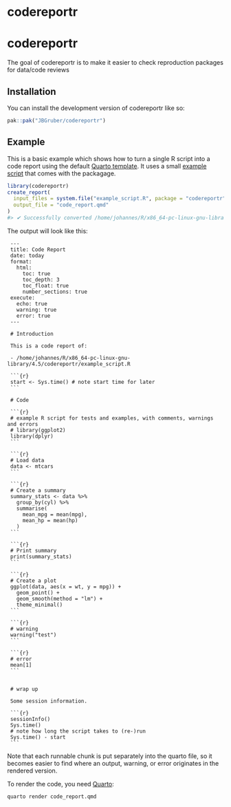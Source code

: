 # codereportr


<!-- README.md is generated from README.qmd. Please edit that file -->

# codereportr

<!-- badges: start -->

<!-- badges: end -->

The goal of codereportr is to make it easier to check reproduction
packages for data/code reviews

## Installation

You can install the development version of codereportr like so:

``` r
pak::pak("JBGruber/codereportr")
```

## Example

This is a basic example which shows how to turn a single R script into a
code report using the default [Quarto
template](https://github.com/JBGruber/codereportr/blob/main/inst/template.qmd).
It uses a small [example
script](https://github.com/JBGruber/codereportr/blob/main/inst/example_script.R)
that comes with the packagage.

``` r
library(codereportr)
create_report(
  input_files = system.file("example_script.R", package = "codereportr"),
  output_file = "code_report.qmd"
)
#> ✔ Successfully converted /home/johannes/R/x86_64-pc-linux-gnu-library/4.5/codereportr/example_script.R to code_report.qmd
```

The output will look like this:

     ---
     title: Code Report
     date: today
     format:
       html:
         toc: true
         toc_depth: 3
         toc_float: true
         number_sections: true
     execute: 
       echo: true
       warning: true
       error: true
     ---
     
     # Introduction
     
     This is a code report of:
     
     - /home/johannes/R/x86_64-pc-linux-gnu-library/4.5/codereportr/example_script.R
     
     ```{r}
     start <- Sys.time() # note start time for later
     ```
     
     # Code
     
     ```{r}
     # example R script for tests and examples, with comments, warnings and errors
     # library(ggplot2)
     library(dplyr)
     ```
     
     ```{r}
     # Load data
     data <- mtcars
     ```
     
     ```{r}
     # Create a summary
     summary_stats <- data %>%
       group_by(cyl) %>%
       summarise(
         mean_mpg = mean(mpg),
         mean_hp = mean(hp)
       )
     ```
     
     ```{r}
     # Print summary
     print(summary_stats)
     ```
     
     ```{r}
     # Create a plot
     ggplot(data, aes(x = wt, y = mpg)) +
       geom_point() +
       geom_smooth(method = "lm") +
       theme_minimal()
     ```
     
     ```{r}
     # warning
     warning("test")
     ```
     
     ```{r}
     # error
     mean[1]
     ```
     
     
     # wrap up
     
     Some session information.
     
     ```{r}
     sessionInfo()
     Sys.time()
     # note how long the script takes to (re-)run
     Sys.time() - start
     ```

Note that each runnable chunk is put separately into the quarto file, so
it becomes easier to find where an output, warning, or error originates
in the rendered version.

To render the code, you need [Quarto](https://quarto.org):

``` bash
quarto render code_report.qmd
```
